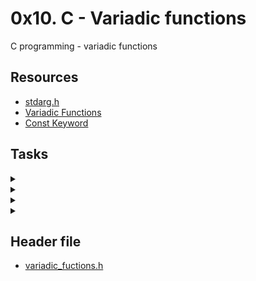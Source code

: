 # 0x10. C - Variadic functions

C programming - variadic functions

## Resources

- [stdarg.h](https://intranet.alxswe.com/rltoken/wLRJdO8pA2-Vb-rF2Y71sA)
- [Variadic Functions](https://intranet.alxswe.com/rltoken/3gW8GycmyjarbJR76FkrzA)
- [Const Keyword](https://intranet.alxswe.com/rltoken/_RRPCY32VODyN_r2HIEnBQ)

## Tasks

<details>
  <summary><a href="./0-sum_them_all.c"></a></summary>
</details>

<details>
  <summary><a href="./"></a></summary>
</details>

<details>
  <summary><a href="./"></a></summary>
</details>

<details>
  <summary><a href="./"></a></summary>
</details>

## Header file

- [variadic_fuctions.h](./variadic_fuctions.h)
